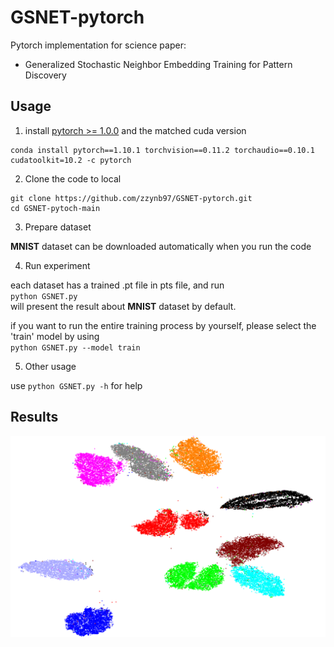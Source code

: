 # GSNET-pytorch
Pytorch implementation for science paper: <br>
* Generalized Stochastic Neighbor Embedding Training for Pattern Discovery
## Usage
1. install [pytorch >= 1.0.0](https://pytorch.org/get-started/locally/) and the matched cuda version <br>
```
conda install pytorch==1.10.1 torchvision==0.11.2 torchaudio==0.10.1 cudatoolkit=10.2 -c pytorch 
```

2. Clone the code to local <br>
```    
git clone https://github.com/zzynb97/GSNET-pytorch.git 
cd GSNET-pytoch-main
```
3. Prepare dataset <br>

**MNIST** dataset can be downloaded automatically when you run the code <br>

4. Run experiment <br>

each dataset has a trained .pt file in pts file, and run<br> 
`python GSNET.py` <br>
will present the result about **MNIST** dataset by default. <br>

if you want to run the entire training process by yourself, please select the 'train' model by using <br>
`python GSNET.py --model train` <br>

5. Other usage <br>
 
use  `python GSNET.py -h`  for help <br>

## Results
![](/GSNET_MNIST.png)
